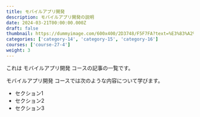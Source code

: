 ```yaml
---
title: モバイルアプリ開発
description: モバイルアプリ開発の説明
date: 2024-03-21T00:00:00.000Z
draft: false
thumbnail: https://dummyimage.com/600x400/2D3748/F5F7FA?text=%E3%83%A2%E3%83%90%E3%82%A4%E3%83%AB%E3%82%A2%E3%83%97%E3%83%AA%E9%96%8B%E7%99%BA
categories: ['category-14', 'category-15', 'category-16']
courses: ['course-27-4']
weight: 3
---
```


これは モバイルアプリ開発 コースの記事の一覧です。

  モバイルアプリ開発 コースでは次のような内容について学びます。

  - セクション1
  - セクション2
  - セクション3